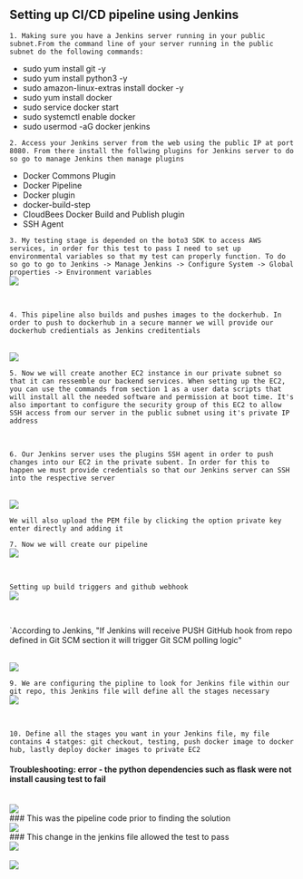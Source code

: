 ## Setting up CI/CD pipeline using Jenkins

`1. Making sure you have a Jenkins server running in your public subnet.From the command line of your server running in the public subnet do the following commands:`
* sudo yum install git -y
* sudo yum install python3 -y
* sudo amazon-linux-extras install docker -y
* sudo yum install docker
* sudo service docker start
* sudo systemctl enable docker
* sudo usermod -aG docker jenkins

`2. Access your Jenkins server from the web using the public IP at port 8080. From there install the follwing plugins for Jenkins server to do so go to manage Jenkins then manage plugins`
* Docker Commons Plugin
* Docker Pipeline
* Docker plugin 
* docker-build-step 
* CloudBees Docker Build and Publish plugin  
* SSH Agent  

`3. My testing stage is depended on the boto3 SDK to access AWS services, in order for this test to pass I need to set up environmental variables so that my test can properly function. To do so go to go to Jenkins -> Manage Jenkins -> Configure System -> Global properties -> Environment variables`
 <br>
 <img src= "Imgs/environmental.png">

<br>
 
`4. This pipeline also builds and pushes images to the dockerhub. In order to push to dockerhub in a secure manner we will provide our dockerhub credientials as Jenkins creditentials`

 <br>
 <img src= "Imgs/dockerhub.png">

<br>

`5. Now we will create another EC2 instance in our private subnet so that it can ressemble our backend services. When setting up the EC2, you can use the commands from section 1 as a user data scripts that will install all the needed software and permission at boot time. It's also important to configure the security group of this EC2 to allow SSH access from our server in the public subnet using it's private IP address`

<br>

`6. Our Jenkins server uses the plugins SSH agent in order to push changes into our EC2 in the private subent. In order for this to happen we must provide credentials so that our Jenkins server can SSH into the respective server`

<br>
 <img src= "Imgs/private.png">

<br>

`We will also upload the PEM file by clicking the option private key enter directly and adding it`
<br>

`7. Now we will create our pipeline`
<br>
 <img src= "Imgs/pipeline.png">

<br>

`Setting up build triggers and github webhook` 
<br>
 <img src= "Imgs/build.png">

<br>

`According to Jenkins, "If Jenkins will receive PUSH GitHub hook from repo defined in Git SCM section it will trigger Git SCM polling logic" 

<br>
 <img src= "Imgs/webhook.png">

<br>

`9. We are configuring the pipline to look for Jenkins file within our git repo, this Jenkins file will define all the stages necessary`
<br>
 <img src= "Imgs/pipedef.png">

<br>

`10. Define all the stages you want in your Jenkins file, my file contains 4 statges: git checkout, testing, push docker image to docker hub, lastly deploy docker images to private EC2`

#### Troubleshooting: error - the python dependencies such as flask were not install causing test to fail 
<br>
 <img src= "Imgs/error1.png">

<br>
### This was the pipeline code prior to finding the solution 
<br>
 <img src= "Imgs/jen1.png">

<br>
### This change in the jenkins file allowed the test to pass 
<br>
 <img src= "Imgs/jen2.png">

<br>
<br>
 <img src= "Imgs/success1.png">

<br>